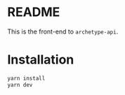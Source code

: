 # README

This is the front-end to `archetype-api`.

# Installation

```sh
yarn install
yarn dev
```